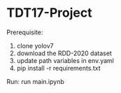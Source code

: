 # TDT17-Project

Prerequisite: 
1. clone yolov7
2. download the RDD-2020 dataset 
3. update path variables in env.yaml
4. pip install -r requirements.txt

Run:
run main.ipynb